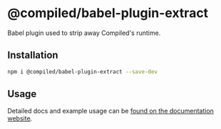 # @compiled/babel-plugin-extract

Babel plugin used to strip away Compiled's runtime.

## Installation

```bash
npm i @compiled/babel-plugin-extract --save-dev
```

## Usage

Detailed docs and example usage can be [found on the documentation website](https://compiledcssinjs.com/docs/pkg-babel-plugin-extract).
